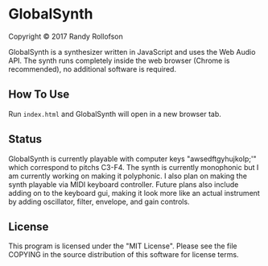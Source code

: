 # GlobalSynth
Copyright © 2017 Randy Rollofson

GlobalSynth is a synthesizer written in JavaScript and uses the Web Audio API. The synth runs completely inside the web browser (Chrome is recommended), no additional software is required. 

## How To Use
Run `index.html` and GlobalSynth will open in a new browser tab.

## Status
GlobalSynth is currently playable with computer keys "awsedftgyhujkolp;'" which correspond to pitchs C3-F4.
The synth is currently monophonic but I am currently working on making it polyphonic. I also plan on making the synth playable via MIDI keyboard controller. Future plans also include adding on to the keyboard gui, making it look more like an actual instrument by adding oscillator, filter, envelope, and gain controls.

## License
This program is licensed under the "MIT License". Please see the file COPYING in the source distribution of this software for license terms.
